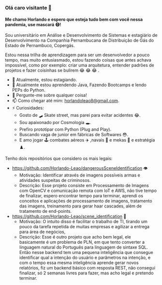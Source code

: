 ### Olá caro visitante 👋

#### Me chamo Horlando e espero que esteja tudo bem com você nessa pandemia, use mascará 😷!

Sou universitário em Análise e Desenvolvimento de Sistemas e estagiário de Desenvolvimento na Companhia Pernambucana de Distribuição de Gás do Estado de Pernambuco, Copergás.

Estou nessa trilha de aprendizagem para ser um desenvolvedor a pouco tempo, mas muito entusiasmado, estou fazendo coisas que antes achava impossível, como por exemplo: criar uma arquitetura, entender padrões de projetos e fazer coisinhas se bulirem 😂 😂 😂 .

- 🔭 Atualmente, estou estagiando.
- 🌱 Atualmente estou aprendendo Java, Fazendo Bootcamps e lendo PEPs do Python.
- 💬 Pergunte-me sobre qualquer coisa!
- 📫 Como chegar até mim: horlandoleao8@gmail.com.
- ⚡ Curiosidades:
  - Gosto de 🛹 Skate street, mas parei para evitar acidentes 😂.
  - Sou apaixonado por Cosmologia 🕳️.
  - Prefiro prototipar com Python (Plug and Play).
  - Buscando vaga de junior em fábricas de Softwares :flushed:.
  - E amo jogar 🕹️ combates aéreos ✈️ ,navais 🚢 e mekas 🤖 e estratégia ♟️.

Tenho dois repositórios que considero os mais legais:

 * https://github.com/Horlando-Leao/dangerousSceneIdentification 👁️
    * Motivação: Identificar através de imagens possíveis armas e atividades suspeitas de criminosos.
    * Descrição: Esse projeto consiste em Processamento de Imagens com OpenCV e comunicação remota com IoT e AWS, não tive tempo de finalizar, espero encontrar tempo para terminar, aprendi os conceitos e aplicações de processamento de imagens, tratamento das imagens, treinamento para gerar haar cascades, além de tratamento de end-points.
 * https://github.com/Horlando-Leao/scene_identification 🧠
    * Motivação: O intuito disso é facilitar o trabalho de TI, tirando um pouco da tarefa repetida de muitas empresas e agilizar a entrega para área de negócios,
    * Descrição: Esse é outro projeto que acho bem legal, ele basicamente é um problema de PLN, em que tento converter a linguagem natural do Português para linguagem de sintaxe SQL. Então nesse backend tem uma pequena inteligência que consegue identificar qual a intenção do usuário e parâmetros na intenção, e com o tempo essa mesma inteligência aprende gerar novos relatórios, fiz um backend básico com resposta REST, não consegui finalizar, só 2 semanas livres para fazer, mas acho legal e pretendo terminar.

